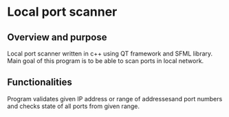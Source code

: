 # Local port scanner
## Overview and purpose
Local port scanner written in c++ using QT framework and SFML library.
Main goal of this program is to be able to scan ports in local network.
## Functionalities
Program validates given IP address or range of addressesand port numbers and checks state of all ports from given range.

